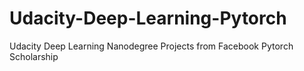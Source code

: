 # Udacity-Deep-Learning-Pytorch
Udacity Deep Learning Nanodegree Projects from Facebook Pytorch Scholarship
